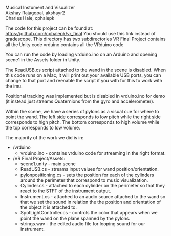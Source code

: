 Musical Instument and Visualizer  
Akshay Rajagopal, akshayr2  
Charles Hale, cphalepk  

The code for this project can be found at: https://github.com/cphalepk/vr_final
You should use this link instead of gradescope.
This directory has two subdirectories
VR Final Project contains all the Unity code
vrduino contains all the VRduino code

You can run the code by loading vrduino.ino on an Arduino and opening scene1 in the Assets folder in Unity.

The ReadUSB.cs script attached to the wand in the scene is disabled. When this code runs on a Mac, it will print out your available USB ports, you can change to that port and reenable the script if you with for this to work with the imu.

Positional tracking was implemented but is disabled in vrduino.ino for demo (it instead just streams Quaternions from the gyro and accelerometer).

Within the scene, we have a series of pylons as a visual cue for where to point the wand. The left side corresponds to low pitch while the right side corresponds to high pitch. The bottom corresponds to high volume while the top corresponds to low volume.

The majority of the work we did is in:
* /vrduino
  * vrduino.ino - contains vrduino code for streaming in the right format.
* /VR Final Project/Assets:
  * scene1.unity - main scene  
  * ReadUSB.cs - streams input values for wand position/orientation.  
  * pylonpositioning.cs - sets the position for each of the cylinders around the perimeter that correspond to music visualization.  
  * Cylinder.cs - attached to each cylinder on the perimeter so that they react to the STFT of the instrument output.  
  * Instrument.cs - attached to an audio source attached to the wand so that we set the sound in relation the the position and orientation of the object it is attached to.  
  * SpotLightController.cs - controls the color that appears when we point the wand on the plane spanned by the pylons.  
  * strings.wav - the edited audio file for looping sound for our instrument.  

